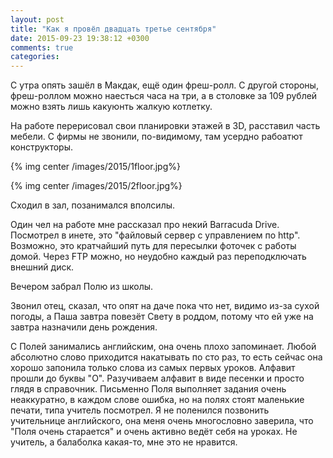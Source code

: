 ```yaml
---
layout: post
title: "Как я провёл двадцать третье сентября"
date: 2015-09-23 19:38:12 +0300
comments: true
categories: 
---
```

С утра опять зашёл в Макдак, ещё один фреш-ролл. С другой стороны, фреш-роллом можно наесться часа на три, а в столовке за 109 рублей можно взять лишь какуюнть жалкую котлетку.

На работе перерисовал свои планировки этажей в 3D, расставил часть мебели. С фирмы не звонили, по-видимому, там усердно рабоатют конструкторы.

{% img center /images/2015/1floor.jpg%}

{% img center /images/2015/2floor.jpg%}

Сходил в зал, позанимался вполсилы.

Один чел на работе мне рассказал про некий Barracuda Drive. Посмотрел в инете, это "файловый сервер с управлением по http". Возможно, это кратчайший путь для пересылки фоточек с работы домой. Через FTP можно, но неудобно каждый раз переподключать внешний диск.

Вечером забрал Полю из школы.

Звонил отец, сказал, что опят на даче пока что нет, видимо из-за сухой погоды, а Паша завтра повезёт Свету в роддом, потому что ей уже на завтра назначили день рождения.

С Полей занимались английским, она очень плохо запоминает. Любой абсолютно слово приходится накатывать по сто раз, то есть сейчас она хорошо запонила только слова из самых первых уроков. Алфавит прошли до буквы "O". Разучиваем алфавит в виде песенки и просто глядя в справочник. Письменно Поля выполняет задания очень неаккуратно, в каждом слове ошибка, но на полях стоят маленькие печати, типа учитель посмотрел. Я не поленился позвонить учительнице английского, она меня очень многословно заверила, что "Поля очень старается" и очень активно ведёт себя на уроках. Не учитель, а балаболка какая-то, мне это не нравится.